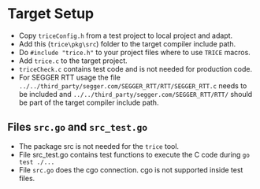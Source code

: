 # Target Setup

- Copy `triceConfig.h` from a test project to local project and adapt.
- Add this (`trice\pkg\src`) folder to the target compiler include path.
- Do `#include "trice.h"` to your project files where to use `TRICE` macros.
- Add `trice.c` to the target project.
- `triceCheck.c` contains test code and is not needed for production code.
- For SEGGER RTT usage the file `../../third_party/segger.com/SEGGER_RTT/RTT/SEGGER_RTT.c` needs to be included and `../../third_party/segger.com/SEGGER_RTT/RTT/` should be part of the target compiler include path.

## Files `src.go` and `src_test.go`

- The package src is not needed for the `trice` tool.
- File src_test.go contains test functions to execute the C code during `go test ./...`
- File `src.go` does the cgo connection. cgo is not supported inside test files.
